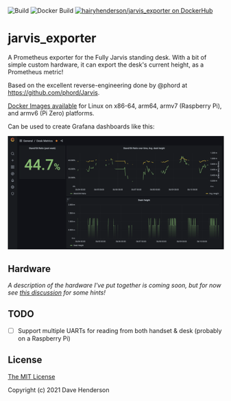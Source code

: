 ![Build](https://github.com/hairyhenderson/jarvis_exporter/workflows/Build/badge.svg)
![Docker Build](https://github.com/hairyhenderson/jarvis_exporter/workflows/Docker%20Build/badge.svg)
[![hairyhenderson/jarvis_exporter on DockerHub](https://img.shields.io/badge/docker-ready-blue.svg)](https://hub.docker.com/r/hairyhenderson/jarvis_exporter)

# jarvis_exporter

A Prometheus exporter for the Fully Jarvis standing desk. With a bit of simple custom hardware, it can export the desk's current height, as a Prometheus metric!

Based on the excellent reverse-engineering done by @phord at https://github.com/phord/Jarvis.

[Docker Images available](https://hub.docker.com/r/hairyhenderson/jarvis_exporter) for Linux on x86-64, arm64, armv7 (Raspberry Pi), and armv6 (Pi Zero) platforms.

Can be used to create Grafana dashboards like this:

![Grafana dashboard displaying stand/sit ratio and other metrics](dashboard.png)

## Hardware

_A description of the hardware I've put together is coming soon, but for now see
[this discussion](https://github.com/phord/Jarvis/discussions/8) for some hints!_

## TODO

- [ ] Support multiple UARTs for reading from both handset & desk (probably on a Raspberry Pi)

## License

[The MIT License](http://opensource.org/licenses/MIT)

Copyright (c) 2021 Dave Henderson
